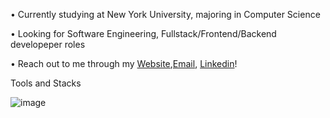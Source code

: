 • Currently studying at New York University, majoring in Computer Science

• Looking for Software Engineering, Fullstack/Frontend/Backend developeper roles

• Reach out to me through my [Website](https://jackma2003.netlify.app/),[Email](jiahao.ma@nyu.edu), [Linkedin](https://www.linkedin.com/in/jiahao-ma-0b3b33178/)!

Tools and Stacks

![image](https://github.com/jackma2003/jackma2003/assets/93064973/d79700ce-6def-431a-8bbe-b068868f506b)

